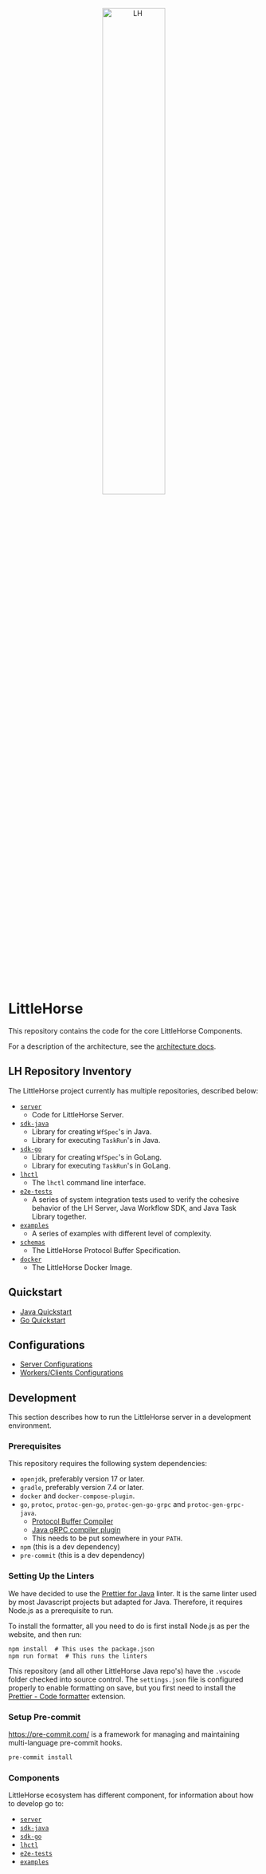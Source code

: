 <p align="center">
<img alt="LH" src="https://littlehorse.dev/img/logo.jpg" width="50%">
</p>

# LittleHorse

This repository contains the code for the core LittleHorse Components.

For a description of the architecture, see the [architecture docs](docs/ARCH.md).

## LH Repository Inventory

The LittleHorse project currently has multiple repositories, described below:

- [`server`](server)
  - Code for LittleHorse Server.
- [`sdk-java`](sdk-java)
  - Library for creating `WfSpec`'s in Java.
  - Library for executing `TaskRun`'s in Java.
- [`sdk-go`](sdk-go)
  - Library for creating `WfSpec`'s in GoLang.
  - Library for executing `TaskRun`'s in GoLang.
- [`lhctl`](lhctl)
  - The `lhctl` command line interface.
- [`e2e-tests`](e2e-tests)
  - A series of system integration tests used to verify the cohesive behavior of
    the LH Server, Java Workflow SDK, and Java Task Library together.
- [`examples`](examples)
  - A series of examples with different level of complexity.
- [`schemas`](schemas)
  - The LittleHorse Protocol Buffer Specification.
- [`docker`](docker)
  - The LittleHorse Docker Image.

## Quickstart

- [Java Quickstart](docs/QUICKSTART_JAVA.md)
- [Go Quickstart](docs/QUICKSTART_GO.md)

## Configurations

- [Server Configurations](docs/CONFIGURATIONS_SERVER.md)
- [Workers/Clients Configurations](docs/CONFIGURATIONS_CLIENTS.md)

## Development

This section describes how to run the LittleHorse server in a development environment.

### Prerequisites

This repository requires the following system dependencies:

- `openjdk`, preferably version 17 or later.
- `gradle`, preferably version 7.4 or later.
- `docker` and `docker-compose-plugin`.
- `go`, `protoc`, `protoc-gen-go`, `protoc-gen-go-grpc` and `protoc-gen-grpc-java`.
    - [Protocol Buffer Compiler](https://grpc.io/docs/protoc-installation/)
    - [Java gRPC compiler plugin](https://github.com/grpc/grpc-java/blob/master/compiler/README.md)
    - This needs to be put somewhere in your `PATH`.
- `npm` (this is a dev dependency)
- `pre-commit` (this is a dev dependency)

### Setting Up the Linters

We have decided to use the [Prettier for Java](https://github.com/jhipster/prettier-java) linter. It is the same linter used by most Javascript projects but adapted for Java. Therefore, it requires Node.js as a prerequisite to run.

To install the formatter, all you need to do is first install Node.js as per the website, and then run:

```
npm install  # This uses the package.json
npm run format  # This runs the linters
```

This repository (and all other LittleHorse Java repo's) have the `.vscode` folder checked into source control. The `settings.json` file is configured properly to enable formatting on save, but you first need to install the [Prettier - Code formatter](https://open-vsx.org/extension/esbenp/prettier-vscode) extension.


### Setup Pre-commit

https://pre-commit.com/ is a framework for managing and maintaining multi-language pre-commit hooks.

```bash
pre-commit install
```

### Components

LittleHorse ecosystem has different component, for information about how to develop go to:

- [`server`](server)
- [`sdk-java`](sdk-java)
- [`sdk-go`](sdk-go)
- [`lhctl`](lhctl)
- [`e2e-tests`](e2e-tests)
- [`examples`](examples)
